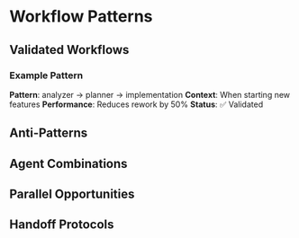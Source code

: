 # Workflow Patterns

## Validated Workflows
<!-- Patterns that work well for this project -->

### Example Pattern
**Pattern**: analyzer → planner → implementation
**Context**: When starting new features
**Performance**: Reduces rework by 50%
**Status**: ✅ Validated

## Anti-Patterns
<!-- Approaches to avoid -->

## Agent Combinations
<!-- Which agents work well together -->

## Parallel Opportunities  
<!-- Tasks that can run simultaneously -->

## Handoff Protocols
<!-- How to transfer context between agents -->